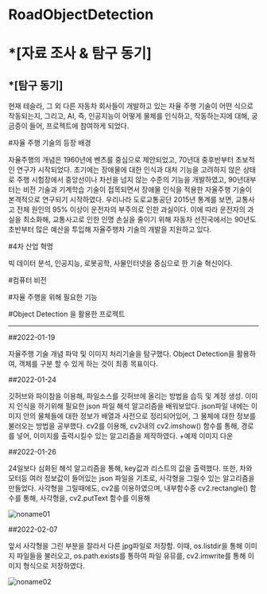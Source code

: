 # RoadObjectDetection


*[자료 조사 & 탐구 동기]
=============

*[탐구 동기]
-------------
현재 테슬라, 그 외 다른 자동차 회사들이 개발하고 있는 자율 주행 기술이 어떤 식으로 작동되는지, 그리고,
AI, 즉, 인공지능이 어떻게 물체를 인식하고, 작동하는지에 대해, 궁금증이 들어, 프로젝트에 참여하게 되었다.

#자율 주행 기술의 등장 배경


자율주행의 개념은 1960년에 벤츠를 중심으로 제안되었고,
70년대 중후반부터 초보적인 연구가 시작되었다.
초기에는 장애물에 대한 인식과 대처 기능을
고려하지 않은 상태로 주행 시험장에서 중앙선이나
차선을 넘지 않는 수준의 기능을 개발하였고,
90년대부터는 비전 기술과 기계학습 기술이
접목되면서 장애물 인식을 적용한 자율주행 기술이
본격적으로 연구되기 시작하였다.
우리나라 도로교통공단 2015년 통계를 보면, 교통사고 전체 원인의 95%
이상이 운전자의 부주의로 인한 과실이다. 이에
따라 운전자의 과실을 최소화해, 교통사고로 인한
인명 손실을 줄이기 위해 자동차 선진국에서는
90년도 초반부터 많은 예산을 투입해 자율주행차 기술의 개발을 지원하고 있다. 

#4차 산업 혁명

빅 데이터 분석, 인공지능, 로봇공학, 사물인터넷을 중심으로 한 기술 혁신이다.

#컴퓨터 비전



#자율 주행을 위해 필요한 기능


#Object Detection 을 활용한 프로젝트



---------------------------------------
##2022-01-19

자율주행 기술 개념 파악 및 이미지 처리기술을 탐구했다.
Object Detection을 활용하여, 객체를 구분 할 수 있게 하는 것이 최종 목표이다.

##2022-01-24

깃허브와 파이참을 이용해, 파일소스를 깃허브에 올리는 방법을 습득 및 계정 생성.
이미지 인식을 하기위해 필요한 json 파일 해석 알고리즘을 배워보았다.
json파일 내에는 이미지 안의 물체들에 대한 정보가 배열과 사전으로 정리되어있어, 그 물체에 대한 정보를 불러오는 방법을 공부했다.
cv2를 이용해, cv2내의 cv2.imshow() 함수를 통해, 경로를 넣어, 이미지를 출력시킬수 있는 알고리즘을 제작하였다.
+예제 이미지 다운

##2022-01-26

24일보다 심화된 해석 알고리즘을 통해, key값과 리스트의 값을 출력했다.
또한, 차와 모터등 여러 정보값이 들어있는 json 파일을 기초로,
사각형을 그릴수 있는 알고리즘을 만들었다.
사각형을 그릴때에도, cv2를 이용하였으며, 내부함수중 cv2.rectangle() 함수를 통해, 사각형을, cv2.putText 함수를 이용해

   
   
![noname01](https://user-images.githubusercontent.com/98321404/153199877-33cbebf2-a660-479d-b922-dab9c8070ba1.jpg)

##2022-02-07

앞서 사각형을 그린 부분을 잘라서 다른 jpg파일로 저장함.
이때, os.listdir을 통해 이미지 파일들을 불러오고, os.path.exists를 통하여 파일 유뮤를,
cv2.imwrite를 통해 이미지 형식으로 저장하였다.   
   
   
![noname02](https://user-images.githubusercontent.com/98321404/153199888-9ec72d85-75f2-49a6-aee1-6b5fefc75b4e.jpg)


